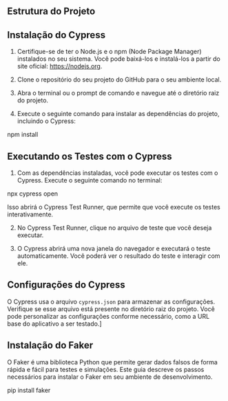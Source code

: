 ## Estrutura do Projeto
## Instalação do Cypress

1. Certifique-se de ter o Node.js e o npm (Node Package Manager) instalados no seu sistema. Você pode baixá-los e instalá-los a partir do site oficial: https://nodejs.org.

2. Clone o repositório do seu projeto do GitHub para o seu ambiente local.

3. Abra o terminal ou o prompt de comando e navegue até o diretório raiz do projeto.

4. Execute o seguinte comando para instalar as dependências do projeto, incluindo o Cypress:

npm install


## Executando os Testes com o Cypress

1. Com as dependências instaladas, você pode executar os testes com o Cypress. Execute o seguinte comando no terminal:

npx cypress open


Isso abrirá o Cypress Test Runner, que permite que você execute os testes interativamente.

2. No Cypress Test Runner, clique no arquivo de teste que você deseja executar.

3. O Cypress abrirá uma nova janela do navegador e executará o teste automaticamente. Você poderá ver o resultado do teste e interagir com ele.

## Configurações do Cypress

O Cypress usa o arquivo `cypress.json` para armazenar as configurações. Verifique se esse arquivo está presente no diretório raiz do projeto. Você pode personalizar as configurações conforme necessário, como a URL base do aplicativo a ser testado.]

## Instalação do Faker
O Faker é uma biblioteca Python que permite gerar dados falsos de forma rápida e fácil para testes e simulações. Este guia descreve os passos necessários para instalar o Faker em seu ambiente de desenvolvimento.

pip install faker

